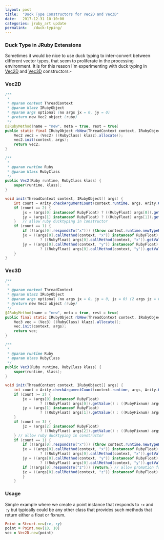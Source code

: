 ```yaml
---
layout: post
title:  "Duck Type Constructors for Vec2D and Vec3D"
date:   2017-12-31 10:10:00
categories: jruby_art update
permalink:   /duck-typing/
---
```


### Duck Type in JRuby Extensions

Sometimes it would be nice to use duck typing to inter-convert between different vector types, that seem to proliferate in the processing environment. It is for this reason I'm experimenting with duck typing in [Vec2D](https://github.com/ruby-processing/propane/blob/vec_constructor/src/monkstone/vecmath/vec2/Vec2.java) and [Vec3D](https://github.com/ruby-processing/propane/blob/vec_constructor/src/monkstone/vecmath/vec3/Vec3.java) constructors:-

### Vec2D
```java
/**
 *
 * @param context ThreadContext
 * @param klazz IRubyObject
 * @param args optional (no args jx = 0, jy = 0)
 * @return new Vec2 object (ruby)
 */
@JRubyMethod(name = "new", meta = true, rest = true)
public static final IRubyObject rbNew(ThreadContext context, IRubyObject klazz, IRubyObject[] args) {
    Vec2 vec2 = (Vec2) ((RubyClass) klazz).allocate();
    vec2.init(context, args);
    return vec2;
}

/**
 *
 * @param runtime Ruby
 * @param klass RubyClass
 */
public Vec2(Ruby runtime, RubyClass klass) {
    super(runtime, klass);
}

void init(ThreadContext context, IRubyObject[] args) {
    int count = Arity.checkArgumentCount(context.runtime, args, Arity.OPTIONAL.getValue(), 2);
    if (count == 2) {
        jx = (args[0] instanceof RubyFloat) ? ((RubyFloat) args[0]).getValue() : ((RubyFixnum) args[0]).getDoubleValue();
        jy = (args[1] instanceof RubyFloat) ? ((RubyFloat) args[1]).getValue() : ((RubyFixnum) args[1]).getDoubleValue();
    }   // allow ruby ducktyping in constructor
    if (count == 1) {
        if (!(args[0].respondsTo("x"))) {throw context.runtime.newTypeError(args[0].getType() + " doesn't respond_to :x & :y");}
        jx = ((args[0].callMethod(context, "x")) instanceof RubyFloat)
                ? ((RubyFloat) args[0].callMethod(context, "x")).getValue() : ((RubyFixnum) args[0].callMethod(context, "x")).getDoubleValue();
        jy = ((args[0].callMethod(context, "y")) instanceof RubyFloat)
                ? ((RubyFloat) args[0].callMethod(context, "y")).getValue() : ((RubyFixnum) args[0].callMethod(context, "y")).getDoubleValue();
    }
}
```

### Vec3D
```java
/**
 *
 * @param context ThreadContext
 * @param klazz IRubyObject
 * @param args optional (no args jx = 0, jy = 0, jz = 0) (2 args jz = 0)
 * @return new Vec3 object (ruby)
 */
@JRubyMethod(name = "new", meta = true, rest = true)
public final static IRubyObject rbNew(ThreadContext context, IRubyObject klazz, IRubyObject[] args) {
    Vec3 vec = (Vec3) ((RubyClass) klazz).allocate();
    vec.init(context, args);
    return vec;
}

/**
 *
 * @param runtime Ruby
 * @param klass RubyClass
 */
public Vec3(Ruby runtime, RubyClass klass) {
    super(runtime, klass);
}

void init(ThreadContext context, IRubyObject[] args) {
    int count = Arity.checkArgumentCount(context.runtime, args, Arity.OPTIONAL.getValue(), 3);
    if (count >= 2) {
        jx = (args[0] instanceof RubyFloat)
                ? ((RubyFloat) args[0]).getValue() : ((RubyFixnum) args[0]).getDoubleValue();
        jy = (args[1] instanceof RubyFloat)
                ? ((RubyFloat) args[1]).getValue() : ((RubyFixnum) args[1]).getDoubleValue();
    }
    if (count == 3) {
        jz = (args[2] instanceof RubyFloat)
                ? ((RubyFloat) args[2]).getValue() : ((RubyFixnum) args[2]).getDoubleValue();
    } // allow ruby ducktyping in constructor
    if (count == 1) {
        if (!(args[0].respondsTo("x"))) {throw context.runtime.newTypeError(args[0].getType() + " doesn't respond_to :x & :y");}
        jx = ((args[0].callMethod(context, "x")) instanceof RubyFloat)
                ? ((RubyFloat) args[0].callMethod(context, "x")).getValue() : ((RubyFixnum) args[0].callMethod(context, "x")).getDoubleValue();
        jy = ((args[0].callMethod(context, "y")) instanceof RubyFloat)
                ? ((RubyFloat) args[0].callMethod(context, "y")).getValue() : ((RubyFixnum) args[0].callMethod(context, "y")).getDoubleValue();
        if (!(args[0].respondsTo("z"))) {return;} // allow promotion from 2D to 3D, sets jz = 0
        jz = ((args[0].callMethod(context, "z")) instanceof RubyFloat) ? ((RubyFloat) args[0].callMethod(context, "z")).getValue() : ((RubyFixnum) args[0].callMethod(context, "z")).getDoubleValue();
        }
    }
```

### Usage

Simple example where we create a point instance that responds to `:x` and `:y` but typically could be any other class that provides such methods that return either a float or fixnum.
```ruby
Point = Struct.new(:x, :y)
point = Point.new(10, 10)
vec = Vec2D.new(point)

```
